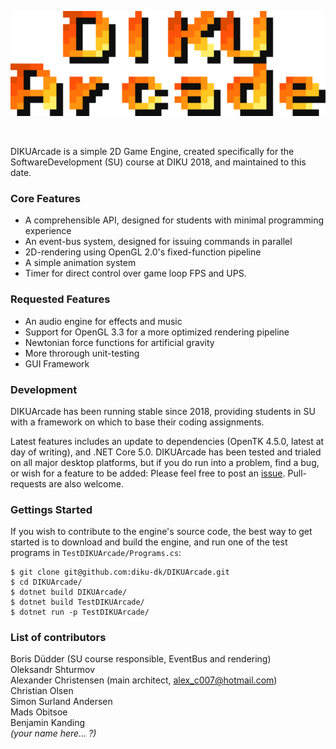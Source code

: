 
<p align="center">
  <img width="540" src="https://github.com/diku-dk/DIKUArcade/blob/master/Logo/DIKU-Arcade.png?raw=true" alt="Material Bread logo">
</p>
<br>

DIKUArcade is a simple 2D Game Engine, created specifically for the SoftwareDevelopment (SU) course at DIKU 2018,
and maintained to this date.

### Core Features ###

* A comprehensible API, designed for students with minimal programming experience
* An event-bus system, designed for issuing commands in parallel
* 2D-rendering using OpenGL 2.0's fixed-function pipeline
* A simple animation system
* Timer for direct control over game loop FPS and UPS.

### Requested Features ###

* An audio engine for effects and music
* Support for OpenGL 3.3 for a more optimized rendering pipeline
* Newtonian force functions for artificial gravity
* More throrough unit-testing
* GUI Framework

### Development ###

DIKUArcade has been running stable since 2018, providing students in SU with a framework
on which to base their coding assignments.

Latest features includes an update to dependencies (OpenTK 4.5.0, latest at day of writing),
and .NET Core 5.0. DIKUArcade has been tested and trialed on all major desktop platforms,
but if you do run into a problem, find a bug, or wish for a feature to be added: Please feel
free to post an [issue](https://github.com/diku-dk/DIKUArcade/issues).
Pull-requests are also welcome.

### Gettings Started ###

If you wish to contribute to the engine's source code, the best way to get started is to
download and build the engine, and run one of the test programs in `TestDIKUArcade/Programs.cs`:

```
$ git clone git@github.com:diku-dk/DIKUArcade.git
$ cd DIKUArcade/
$ dotnet build DIKUArcade/
$ dotnet build TestDIKUArcade/
$ dotnet run -p TestDIKUArcade/
```

### List of contributors

Boris Düdder (SU course responsible, EventBus and rendering)<br>
Oleksandr Shturmov<br>
Alexander Christensen (main architect, alex_c007@hotmail.com)<br>
Christian Olsen<br>
Simon Surland Andersen<br>
Mads Obitsoe<br>
Benjamin Kanding<br>
_(your name here... ?)_
